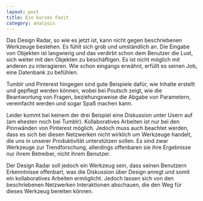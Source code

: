 ```yaml
---
layout: post
title: Ein kurzes Fazit
category: analysis
---
```


Das Design Radar, so wie es jetzt ist, kann nicht gegen beschriebenen Werkzeuge bestehen. Es fühlt sich grob und umständlich an. Die Eingabe von Objekten ist langwierig und das verdirbt schon dem Benutzer die Lust, sich weiter mit den Objekten zu beschäftigen. Es ist nicht möglich mit anderen zu interagieren. Wie schon eingangs erwähnt, erfüllt es seinen Job, eine Datenbank zu befühlen.

Tumblr und Pinterest hingegen sind gute Beispiele dafür, wie Inhalte erstellt und gepflegt werden können, wobei bei Poutsch zeigt, wie die Beantwortung von Fragen, beziehungsweise die Abgabe von Parametern, vereinfacht werden und sogar Spaß machen kann. 

Leider kommt bei keinem der drei Beispiel eine Diskussion unter Usern auf (am ehesten noch bei Tumblr). Kollaboratives Arbeiten ist nur bei den Pinnwänden von Pinterest möglich. Jedoch muss auch beachtet werden, dass es sich bei diesen Netzwerken nicht wirklich um Werkzeuge handelt, die uns in unserer Produktivität unterstützen sollen. Es sind zwar Werkzeuge zur Trendforschung, allerdings offenbaren sie ihre Ergebnisse nur ihrem Betreiber, nicht ihrem Benutzer. 

Der Design Radar soll jedoch ein Werkzeug sein, dass seinen Benutzern Erkenntnisse offenbart, was die Diskussion über Design anregt und somit ein kollaboratives Arbeiten ermöglicht. Jedoch lassen sich von den beschriebenen Netzwerken Interaktionen abschauen, die den Weg für dieses Werkzeug bereiten können. 